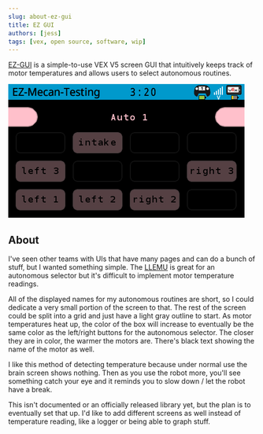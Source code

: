 ```yaml
---
slug: about-ez-gui
title: EZ GUI
authors: [jess]
tags: [vex, open source, software, wip]
---
```


[EZ-GUI](https://github.com/EZ-Robotics/EZ-GUI) is a simple-to-use VEX V5 screen GUI that intuitively keeps track of motor temperatures and allows users to select autonomous routines. 

![](banner.png)

<!--truncate-->

## About

I've seen other teams with UIs that have many pages and can do a bunch of stuff, but I wanted something simple.  The [LLEMU](https://pros.cs.purdue.edu/v5/tutorials/topical/llemu.html) is great for an autonomous selector but it's difficult to implement motor temperature readings. 

All of the displayed names for my autonomous routines are short, so I could dedicate a very small portion of the screen to that.  The rest of the screen could be split into a grid and just have a light gray outline to start.  As motor temperatures heat up, the color of the box will increase to eventually be the same color as the left/right buttons for the autonomous selector.  The closer they are in color, the warmer the motors are.  There's black text showing the name of the motor as well.

I like this method of detecting temperature because under normal use the brain screen shows nothing.  Then as you use the robot more, you'll see something catch your eye and it reminds you to slow down / let the robot have a break.

This isn't documented or an officially released library yet, but the plan is to eventually set that up.  I'd like to add different screens as well instead of temperature reading, like a logger or being able to graph stuff.  